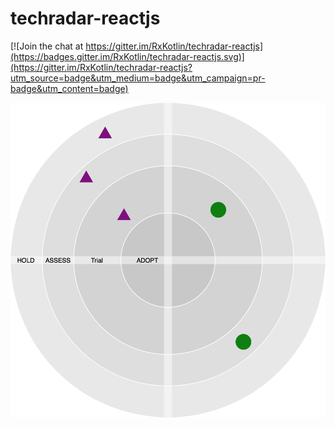 # techradar-reactjs

[![Join the chat at https://gitter.im/RxKotlin/techradar-reactjs](https://badges.gitter.im/RxKotlin/techradar-reactjs.svg)](https://gitter.im/RxKotlin/techradar-reactjs?utm_source=badge&utm_medium=badge&utm_campaign=pr-badge&utm_content=badge)

![Example](./screenshot/eg1.png)

